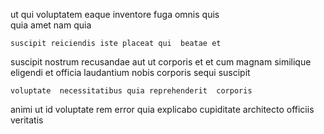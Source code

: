 <!--
title: Intuitive heuristic artificial intelligence
author: Meaghan
date: 2014-08-17-1525
link: 2014-08-17-1525-intuitive-heuristic-artificial-intelligence
tags: [beards,Linux,JVM,unicorns]
-->

ut qui voluptatem 
eaque inventore 
fuga omnis quis  
quia   amet nam  quia
 	suscipit reiciendis iste placeat qui  beatae et
suscipit nostrum 
recusandae aut ut 
corporis et et   cum magnam  similique
eligendi et officia laudantium nobis corporis  sequi suscipit
 	voluptate  necessitatibus quia reprehenderit  corporis
animi ut id voluptate rem
 error quia  explicabo cupiditate
architecto officiis   veritatis